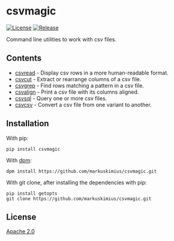 # csvmagic
[![License](https://img.shields.io/badge/License-Apache%202.0-blue.svg)](LICENSE)
[![Release](https://img.shields.io/github/v/release/markuskimius/csvmagic?include_prereleases&label=Release)](https://github.com/markuskimius/csvmagic/releases)

Command line utilities to work with csv files.

## Contents

- [csvread] - Display csv rows in a more human-readable format.
- [csvcut] - Extract or rearrange columns of a csv file.
- [csvgrep] - Find rows matching a pattern in a csv file.
- [csvalign] - Print a csv file with its columns aligned.
- [csvsql] - Query one or more csv files.
- [csvcsv] - Convert a csv file from one variant to another.


## Installation

With pip:
```
pip install csvmagic
```

With [dpm]:
```
dpm install https://github.com/markuskimius/csvmagic.git
```

With git clone, after installing the dependencies with pip:
```
pip install getopts
git clone https://github.com/markuskimius/csvmagic.git
```


## License

[Apache 2.0]

[csvread]: https://github.com/markuskimius/csvmagic/blob/master/doc/csvread.md
[csvcut]: https://github.com/markuskimius/csvmagic/blob/master/doc/csvcut.md
[csvalign]: https://github.com/markuskimius/csvmagic/blob/master/doc/csvalign.md
[csvsql]: https://github.com/markuskimius/csvmagic/blob/master/doc/csvsql.md
[csvcsv]: https://github.com/markuskimius/csvmagic/blob/master/doc/csvcsv.md
[csvgrep]: https://github.com/markuskimius/csvmagic/blob/master/doc/csvgrep.md
[Apache 2.0]: <https://github.com/markuskimius/csvmagic/blob/master/LICENSE>
[dpm]: <https://github.com/markuskimius/dpm>

